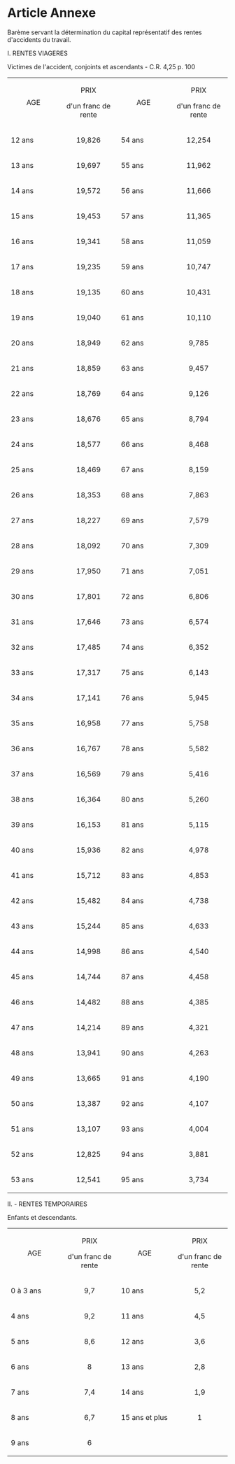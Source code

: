 # Article Annexe

Barème servant la détermination du capital représentatif des rentes d'accidents du travail.

I. RENTES VIAGERES

Victimes de l'accident, conjoints et ascendants - C.R. 4,25 p. 100

<table>
<tbody>
<tr>
<td width="192">
<p align="center">AGE</p>
</td>
<td width="192">
<p align="center">PRIX</p>
<p align="center">d'un franc de rente</p>
</td>
<td width="192">
<p align="center">AGE</p>
</td>
<td width="192">
<p align="center">PRIX</p>
<p align="center">d'un franc de rente</p>
</td>
</tr>
<tr>
<td valign="top" width="192">
<p>12 ans</p>
</td>
<td valign="top" width="192">
<p align="center">19,826</p>
</td>
<td valign="top" width="192">
<p>54 ans</p>
</td>
<td valign="top" width="192">
<p align="center">12,254</p>
</td>
</tr>
<tr>
<td valign="top" width="192">
<p>13 ans</p>
</td>
<td valign="top" width="192">
<p align="center">19,697</p>
</td>
<td valign="top" width="192">
<p>55 ans</p>
</td>
<td valign="top" width="192">
<p align="center">11,962</p>
</td>
</tr>
<tr>
<td valign="top" width="192">
<p>14 ans</p>
</td>
<td valign="top" width="192">
<p align="center">19,572</p>
</td>
<td valign="top" width="192">
<p>56 ans</p>
</td>
<td valign="top" width="192">
<p align="center">11,666</p>
</td>
</tr>
<tr>
<td valign="top" width="192">
<p>15 ans</p>
</td>
<td valign="top" width="192">
<p align="center">19,453</p>
</td>
<td valign="top" width="192">
<p>57 ans</p>
</td>
<td valign="top" width="192">
<p align="center">11,365</p>
</td>
</tr>
<tr>
<td valign="top" width="192">
<p>16 ans</p>
</td>
<td valign="top" width="192">
<p align="center">19,341</p>
</td>
<td valign="top" width="192">
<p>58 ans</p>
</td>
<td valign="top" width="192">
<p align="center">11,059</p>
</td>
</tr>
<tr>
<td valign="top" width="192">
<p>17 ans</p>
</td>
<td valign="top" width="192">
<p align="center">19,235</p>
</td>
<td valign="top" width="192">
<p>59 ans</p>
</td>
<td valign="top" width="192">
<p align="center">10,747</p>
</td>
</tr>
<tr>
<td valign="top" width="192">
<p>18 ans</p>
</td>
<td valign="top" width="192">
<p align="center">19,135</p>
</td>
<td valign="top" width="192">
<p>60 ans</p>
</td>
<td valign="top" width="192">
<p align="center">10,431</p>
</td>
</tr>
<tr>
<td valign="top" width="192">
<p>19 ans</p>
</td>
<td valign="top" width="192">
<p align="center">19,040</p>
</td>
<td valign="top" width="192">
<p>61 ans</p>
</td>
<td valign="top" width="192">
<p align="center">10,110</p>
</td>
</tr>
<tr>
<td valign="top" width="192">
<p>20 ans</p>
</td>
<td valign="top" width="192">
<p align="center">18,949</p>
</td>
<td valign="top" width="192">
<p>62 ans</p>
</td>
<td valign="top" width="192">
<p align="center">9,785</p>
</td>
</tr>
<tr>
<td valign="top" width="192">
<p>21 ans</p>
</td>
<td valign="top" width="192">
<p align="center">18,859</p>
</td>
<td valign="top" width="192">
<p>63 ans</p>
</td>
<td valign="top" width="192">
<p align="center">9,457</p>
</td>
</tr>
<tr>
<td valign="top" width="192">
<p>22 ans</p>
</td>
<td valign="top" width="192">
<p align="center">18,769</p>
</td>
<td valign="top" width="192">
<p>64 ans</p>
</td>
<td valign="top" width="192">
<p align="center">9,126</p>
</td>
</tr>
<tr>
<td valign="top" width="192">
<p>23 ans</p>
</td>
<td valign="top" width="192">
<p align="center">18,676</p>
</td>
<td valign="top" width="192">
<p>65 ans</p>
</td>
<td valign="top" width="192">
<p align="center">8,794</p>
</td>
</tr>
<tr>
<td valign="top" width="192">
<p>24 ans</p>
</td>
<td valign="top" width="192">
<p align="center">18,577</p>
</td>
<td valign="top" width="192">
<p>66 ans</p>
</td>
<td valign="top" width="192">
<p align="center">8,468</p>
</td>
</tr>
<tr>
<td valign="top" width="192">
<p>25 ans</p>
</td>
<td valign="top" width="192">
<p align="center">18,469</p>
</td>
<td valign="top" width="192">
<p>67 ans</p>
</td>
<td valign="top" width="192">
<p align="center">8,159</p>
</td>
</tr>
<tr>
<td valign="top" width="192">
<p>26 ans</p>
</td>
<td valign="top" width="192">
<p align="center">18,353</p>
</td>
<td valign="top" width="192">
<p>68 ans</p>
</td>
<td valign="top" width="192">
<p align="center">7,863</p>
</td>
</tr>
<tr>
<td valign="top" width="192">
<p>27 ans</p>
</td>
<td valign="top" width="192">
<p align="center">18,227</p>
</td>
<td valign="top" width="192">
<p>69 ans</p>
</td>
<td valign="top" width="192">
<p align="center">7,579</p>
</td>
</tr>
<tr>
<td valign="top" width="192">
<p>28 ans</p>
</td>
<td valign="top" width="192">
<p align="center">18,092</p>
</td>
<td valign="top" width="192">
<p>70 ans</p>
</td>
<td valign="top" width="192">
<p align="center">7,309</p>
</td>
</tr>
<tr>
<td valign="top" width="192">
<p>29 ans</p>
</td>
<td valign="top" width="192">
<p align="center">17,950</p>
</td>
<td valign="top" width="192">
<p>71 ans</p>
</td>
<td valign="top" width="192">
<p align="center">7,051</p>
</td>
</tr>
<tr>
<td valign="top" width="192">
<p>30 ans</p>
</td>
<td valign="top" width="192">
<p align="center">17,801</p>
</td>
<td valign="top" width="192">
<p>72 ans</p>
</td>
<td valign="top" width="192">
<p align="center">6,806</p>
</td>
</tr>
<tr>
<td valign="top" width="192">
<p>31 ans</p>
</td>
<td valign="top" width="192">
<p align="center">17,646</p>
</td>
<td valign="top" width="192">
<p>73 ans</p>
</td>
<td valign="top" width="192">
<p align="center">6,574</p>
</td>
</tr>
<tr>
<td valign="top" width="192">
<p>32 ans</p>
</td>
<td valign="top" width="192">
<p align="center">17,485</p>
</td>
<td valign="top" width="192">
<p>74 ans</p>
</td>
<td valign="top" width="192">
<p align="center">6,352</p>
</td>
</tr>
<tr>
<td valign="top" width="192">
<p>33 ans</p>
</td>
<td valign="top" width="192">
<p align="center">17,317</p>
</td>
<td valign="top" width="192">
<p>75 ans</p>
</td>
<td valign="top" width="192">
<p align="center">6,143</p>
</td>
</tr>
<tr>
<td valign="top" width="192">
<p>34 ans</p>
</td>
<td valign="top" width="192">
<p align="center">17,141</p>
</td>
<td valign="top" width="192">
<p>76 ans</p>
</td>
<td valign="top" width="192">
<p align="center">5,945</p>
</td>
</tr>
<tr>
<td valign="top" width="192">
<p>35 ans</p>
</td>
<td valign="top" width="192">
<p align="center">16,958</p>
</td>
<td valign="top" width="192">
<p>77 ans</p>
</td>
<td valign="top" width="192">
<p align="center">5,758</p>
</td>
</tr>
<tr>
<td valign="top" width="192">
<p>36 ans</p>
</td>
<td valign="top" width="192">
<p align="center">16,767</p>
</td>
<td valign="top" width="192">
<p>78 ans</p>
</td>
<td valign="top" width="192">
<p align="center">5,582</p>
</td>
</tr>
<tr>
<td valign="top" width="192">
<p>37 ans</p>
</td>
<td valign="top" width="192">
<p align="center">16,569</p>
</td>
<td valign="top" width="192">
<p>79 ans</p>
</td>
<td valign="top" width="192">
<p align="center">5,416</p>
</td>
</tr>
<tr>
<td valign="top" width="192">
<p>38 ans</p>
</td>
<td valign="top" width="192">
<p align="center">16,364</p>
</td>
<td valign="top" width="192">
<p>80 ans</p>
</td>
<td valign="top" width="192">
<p align="center">5,260</p>
</td>
</tr>
<tr>
<td valign="top" width="192">
<p>39 ans</p>
</td>
<td valign="top" width="192">
<p align="center">16,153</p>
</td>
<td valign="top" width="192">
<p>81 ans</p>
</td>
<td valign="top" width="192">
<p align="center">5,115</p>
</td>
</tr>
<tr>
<td valign="top" width="192">
<p>40 ans</p>
</td>
<td valign="top" width="192">
<p align="center">15,936</p>
</td>
<td valign="top" width="192">
<p>82 ans</p>
</td>
<td valign="top" width="192">
<p align="center">4,978</p>
</td>
</tr>
<tr>
<td valign="top" width="192">
<p>41 ans</p>
</td>
<td valign="top" width="192">
<p align="center">15,712</p>
</td>
<td valign="top" width="192">
<p>83 ans</p>
</td>
<td valign="top" width="192">
<p align="center">4,853</p>
</td>
</tr>
<tr>
<td valign="top" width="192">
<p>42 ans</p>
</td>
<td valign="top" width="192">
<p align="center">15,482</p>
</td>
<td valign="top" width="192">
<p>84 ans</p>
</td>
<td valign="top" width="192">
<p align="center">4,738</p>
</td>
</tr>
<tr>
<td valign="top" width="192">
<p>43 ans</p>
</td>
<td valign="top" width="192">
<p align="center">15,244</p>
</td>
<td valign="top" width="192">
<p>85 ans</p>
</td>
<td valign="top" width="192">
<p align="center">4,633</p>
</td>
</tr>
<tr>
<td valign="top" width="192">
<p>44 ans</p>
</td>
<td valign="top" width="192">
<p align="center">14,998</p>
</td>
<td valign="top" width="192">
<p>86 ans</p>
</td>
<td valign="top" width="192">
<p align="center">4,540</p>
</td>
</tr>
<tr>
<td valign="top" width="192">
<p>45 ans</p>
</td>
<td valign="top" width="192">
<p align="center">14,744</p>
</td>
<td valign="top" width="192">
<p>87 ans</p>
</td>
<td valign="top" width="192">
<p align="center">4,458</p>
</td>
</tr>
<tr>
<td valign="top" width="192">
<p>46 ans</p>
</td>
<td valign="top" width="192">
<p align="center">14,482</p>
</td>
<td valign="top" width="192">
<p>88 ans</p>
</td>
<td valign="top" width="192">
<p align="center">4,385</p>
</td>
</tr>
<tr>
<td valign="top" width="192">
<p>47 ans</p>
</td>
<td valign="top" width="192">
<p align="center">14,214</p>
</td>
<td valign="top" width="192">
<p>89 ans</p>
</td>
<td valign="top" width="192">
<p align="center">4,321</p>
</td>
</tr>
<tr>
<td valign="top" width="192">
<p>48 ans</p>
</td>
<td valign="top" width="192">
<p align="center">13,941</p>
</td>
<td valign="top" width="192">
<p>90 ans</p>
</td>
<td valign="top" width="192">
<p align="center">4,263</p>
</td>
</tr>
<tr>
<td valign="top" width="192">
<p>49 ans</p>
</td>
<td valign="top" width="192">
<p align="center">13,665</p>
</td>
<td valign="top" width="192">
<p>91 ans</p>
</td>
<td valign="top" width="192">
<p align="center">4,190</p>
</td>
</tr>
<tr>
<td valign="top" width="192">
<p>50 ans</p>
</td>
<td valign="top" width="192">
<p align="center">13,387</p>
</td>
<td valign="top" width="192">
<p>92 ans</p>
</td>
<td valign="top" width="192">
<p align="center">4,107</p>
</td>
</tr>
<tr>
<td valign="top" width="192">
<p>51 ans</p>
</td>
<td valign="top" width="192">
<p align="center">13,107</p>
</td>
<td valign="top" width="192">
<p>93 ans</p>
</td>
<td valign="top" width="192">
<p align="center">4,004</p>
</td>
</tr>
<tr>
<td valign="top" width="192">
<p>52 ans</p>
</td>
<td valign="top" width="192">
<p align="center">12,825</p>
</td>
<td valign="top" width="192">
<p>94 ans</p>
</td>
<td valign="top" width="192">
<p align="center">3,881</p>
</td>
</tr>
<tr>
<td valign="top" width="192">
<p>53 ans</p>
</td>
<td valign="top" width="192">
<p align="center">12,541</p>
</td>
<td valign="top" width="192">
<p>95 ans</p>
</td>
<td valign="top" width="192">
<p align="center">3,734</p>
</td>
</tr>
</tbody>
</table>

II. - RENTES TEMPORAIRES

Enfants et descendants.

<table>
<tbody>
<tr>
<td width="192">
<p align="center">AGE</p>
</td>
<td width="192">
<p align="center">PRIX</p>
<p align="center">d'un franc de rente</p>
</td>
<td width="192">
<p align="center">AGE</p>
</td>
<td width="192">
<p align="center">PRIX</p>
<p align="center">d'un franc de rente</p>
</td>
</tr>
<tr>
<td valign="top" width="192">
<p>0 à 3 ans</p>
</td>
<td valign="top" width="192">
<p align="center">9,7</p>
</td>
<td valign="top" width="192">
<p>10 ans</p>
</td>
<td valign="top" width="192">
<p align="center">5,2</p>
</td>
</tr>
<tr>
<td valign="top" width="192">
<p>4 ans</p>
</td>
<td valign="top" width="192">
<p align="center">9,2</p>
</td>
<td valign="top" width="192">
<p>11 ans</p>
</td>
<td valign="top" width="192">
<p align="center">4,5</p>
</td>
</tr>
<tr>
<td valign="top" width="192">
<p>5 ans</p>
</td>
<td valign="top" width="192">
<p align="center">8,6</p>
</td>
<td valign="top" width="192">
<p>12 ans</p>
</td>
<td valign="top" width="192">
<p align="center">3,6</p>
</td>
</tr>
<tr>
<td valign="top" width="192">
<p>6 ans</p>
</td>
<td valign="top" width="192">
<p align="center">8</p>
</td>
<td valign="top" width="192">
<p>13 ans</p>
</td>
<td valign="top" width="192">
<p align="center">2,8</p>
</td>
</tr>
<tr>
<td valign="top" width="192">
<p>7 ans</p>
</td>
<td valign="top" width="192">
<p align="center">7,4</p>
</td>
<td valign="top" width="192">
<p>14 ans</p>
</td>
<td valign="top" width="192">
<p align="center">1,9</p>
</td>
</tr>
<tr>
<td valign="top" width="192">
<p>8 ans</p>
</td>
<td valign="top" width="192">
<p align="center">6,7</p>
</td>
<td valign="top" width="192">
<p>15 ans et plus</p>
</td>
<td valign="top" width="192">
<p align="center">1</p>
</td>
</tr>
<tr>
<td valign="top" width="192">
<p>9 ans</p>
</td>
<td valign="top" width="192">
<p align="center">6</p>
</td>
<td valign="top" width="192"/>
<td valign="top" width="192">
<br/>
</td>
</tr>
</tbody>
</table>
